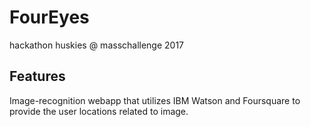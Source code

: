 # FourEyes
hackathon huskies @ masschallenge 2017

## Features

Image-recognition webapp that utilizes IBM Watson and Foursquare to provide the user locations related to image.
